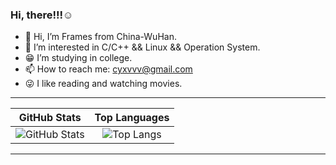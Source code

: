 ### Hi, there!!!☺️

- 👋 Hi, I’m Frames from China-WuHan.
- 👀 I’m interested in C/C++ && Linux && Operation System.
- 😁 I’m studying in college.
- 📫 How to reach me: cyxvvv@gmail.com
- 😜 I like reading and watching movies.

---

| GitHub Stats | Top Languages |
| :----------: | :-----------: |
| ![GitHub Stats](https://github-readme-stats.vercel.app/api?username=Cyxuan0311&show_icons=true&theme=solarized-light) | ![Top Langs](https://github-readme-stats.vercel.app/api/top-langs/?username=Cyxuan0311&layout=compact&theme=solarized-light) |


---
<!---
Cyxuan0311/Cyxuan0311 is a ✨ special ✨ repository because its `README.md` (this file) 
appears on your GitHub profile.
You can click the Preview link to take a look at your changes.
--->
